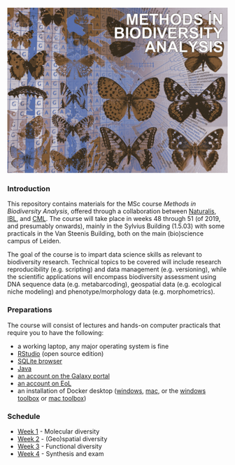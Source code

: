 ![MeBioDA](doc/desktop.png)

### Introduction

This repository contains materials for the MSc course _Methods in Biodiversity Analysis_, offered through a 
collaboration between [Naturalis](http://naturalis.nl), [IBL](https://www.universiteitleiden.nl/en/science/biology),
and [CML](https://www.universiteitleiden.nl/wiskunde-en-natuurwetenschappen/milieuwetenschappen). The course will
take place in weeks 48 through 51 (of 2019, and presumably onwards), mainly in the Sylvius Building (1.5.03) with some 
practicals in the Van Steenis Building, both on the main (bio)science campus of Leiden.

The goal of the course is to impart data science skills as relevant to biodiversity research. Technical topics to be 
covered will include research reproducibility (e.g. scripting) and data management (e.g. versioning), while the 
scientific applications will encompass biodiversity assessment using DNA sequence data (e.g. metabarcoding),
geospatial data (e.g. ecological niche modeling) and phenotype/morphology data (e.g. morphometrics). 

### Preparations

The course will consist of lectures and hands-on computer practicals that require you to have the following:

- a working laptop, any major operating system is fine
- [RStudio](https://rstudio.com/products/rstudio/) (open source edition)
- [SQLite browser](https://github.com/sqlitebrowser/sqlitebrowser)
- [Java](https://java.com/)
- [an account on the Galaxy portal](http://galaxy.naturalis.nl/user/login?use_panels=True&redirect=%2F)
- [an account on EoL](https://eol.org/users/sign_up)
- an installation of Docker desktop ([windows](https://docs.docker.com/docker-for-windows/), 
  [mac](https://docs.docker.com/docker-for-mac/), or the 
  [windows toolbox](https://docs.docker.com/toolbox/toolbox_install_windows/) or
  [mac toolbox](https://docs.docker.com/toolbox/toolbox_install_mac/))

### Schedule

- [Week 1](doc/week1) - Molecular diversity
- [Week 2](doc/week2) - (Geo)spatial diversity
- [Week 3](doc/week3) - Functional diversity
- [Week 4](doc/week4) - Synthesis and exam
